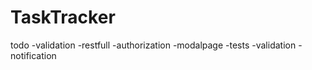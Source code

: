 # TaskTracker

todo
-validation
-restfull
-authorization
-modalpage
-tests
-validation
-notification
